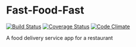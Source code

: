 # Fast-Food-Fast
[![Build Status](https://travis-ci.com/Bobsar0/Fast-Food-Fast.svg?branch=Bobsar0-patch-1)](https://travis-ci.com/Bobsar0/Fast-Food-Fast)
[![Coverage Status](https://coveralls.io/repos/github/Bobsar0/Fast-Food-Fast/badge.svg)](https://coveralls.io/github/Bobsar0/Fast-Food-Fast)
[![Code Climate](https://codeclimate.com/github/codeclimate/codeclimate/badges/gpa.svg)](https://codeclimate.com/github/Bobsar0/Fast-Food-Fast)

A food delivery service app for a restaurant
